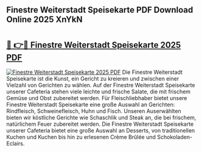 ## Finestre Weiterstadt Speisekarte PDF Download Online 2025 XnYkN

# <h2><a href="http://gcchukh.nevu.top/?p=Finestre+Weiterstadt+Speisekarte">🔗 👉🔴 Finestre Weiterstadt Speisekarte 2025 PDF</a></h2>

[![Finestre Weiterstadt Speisekarte 2025 PDF](https://i.imgur.com/dBaPXMq.png)](http://gcchukh.nevu.top/?p=Finestre+Weiterstadt+Speisekarte)
Die Finestre Weiterstadt Speisekarte ist die Kunst, ein Gericht zu kreieren und zwischen einer Vielzahl von Gerichten zu wählen. Auf der Finestre Weiterstadt Speisekarte unserer Cafeteria stehen viele leichte und frische Salate, die mit frischem Gemüse und Obst zubereitet werden. Für Fleischliebhaber bietet unsere Finestre Weiterstadt Speisekarte eine große Auswahl an Gerichten: Rindfleisch, Schweinefleisch, Huhn und Fisch. Unseren Auserwählten bieten wir köstliche Gerichte wie Schaschlik und Steak an, die bei frischem, natürlichem Feuer zubereitet werden. Die Finestre Weiterstadt Speisekarte unserer Cafeteria bietet eine große Auswahl an Desserts, von traditionellen Kuchen und Kuchen bis hin zu erlesenen Crème Brûlée und Schokoladen-Eclairs.
